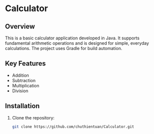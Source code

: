 # Calculator

## Overview

This is a basic calculator application developed in Java. It supports fundamental arithmetic operations and is designed for simple, everyday calculations. The project uses Gradle for build automation.

## Key Features

- Addition
- Subtraction
- Multiplication
- Division

## Installation

1. Clone the repository:
   ```sh
   git clone https://github.com/chuthientuan/Calculator.git

